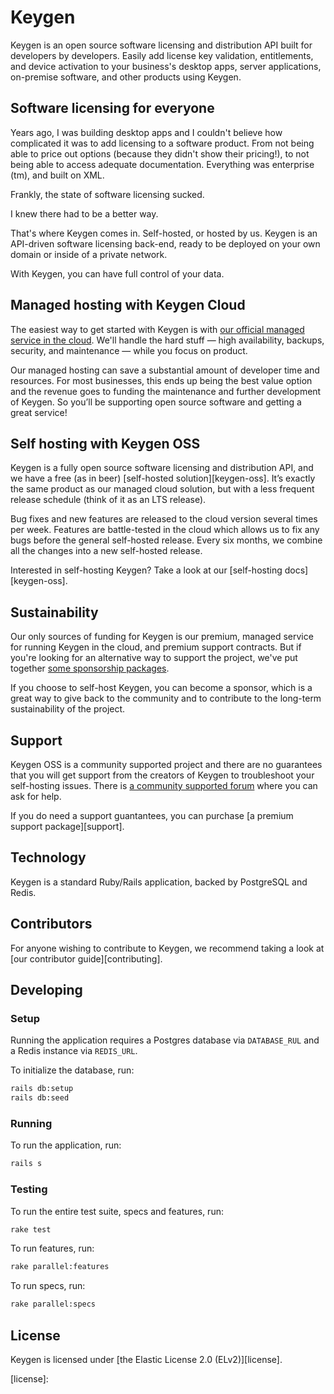 # Keygen

Keygen is an open source software licensing and distribution API built
for developers by developers. Easily add license key validation, entitlements,
and device activation to your business's desktop apps, server applications,
on-premise software, and other products using Keygen.

## Software licensing for everyone

Years ago, I was building desktop apps and I couldn't believe how complicated
it was to add licensing to a software product. From not being able to
price out options (because they didn't show their pricing!), to not
being able to access adequate documentation. Everything was
enterprise (tm), and built on XML.

Frankly, the state of software licensing sucked.

I knew there had to be a better way.

That's where Keygen comes in. Self-hosted, or hosted by us. Keygen is
an API-driven software licensing back-end, ready to be deployed on
your own domain or inside of a private network.

With Keygen, you can have full control of your data.

## Managed hosting with Keygen Cloud

The easiest way to get started with Keygen is with [our official managed
service in the cloud][keygen-cloud]. We'll handle the hard stuff — high
availability, backups, security, and maintenance — while you focus on
product.

Our managed hosting can save a substantial amount of developer time and
resources. For most businesses, this ends up being the best value
option and the revenue goes to funding the maintenance and further
development of Keygen. So you’ll be supporting open source software
and getting a great service!

## Self hosting with Keygen OSS

Keygen is a fully open source software licensing and distribution API, and
we have a free (as in beer) [self-hosted solution][keygen-oss]. It’s exactly
the same product as our managed cloud solution, but with a less frequent
release schedule (think of it as an LTS release).

Bug fixes and new features are released to the cloud version several times
per week. Features are battle-tested in the cloud which allows us to fix
any bugs before the general self-hosted release. Every six months, we
combine all the changes into a new self-hosted release.

Interested in self-hosting Keygen? Take a look at our [self-hosting docs][keygen-oss].

## Sustainability

Our only sources of funding for Keygen is our premium, managed service for running
Keygen in the cloud, and premium support contracts. But if you're looking for
an alternative way to support the project, we've put together [some sponsorship
packages][sponsoring].

If you choose to self-host Keygen, you can become a sponsor, which is a great
way to give back to the community and to contribute to the long-term
sustainability of the project.

## Support

Keygen OSS is a community supported project and there are no guarantees that
you will get support from the creators of Keygen to troubleshoot your
self-hosting issues. There is [a community supported forum][forum] where you
can ask for help.

If you do need a support guantantees, you can purchase [a premium support
package][support].

## Technology

Keygen is a standard Ruby/Rails application, backed by PostgreSQL and Redis.

## Contributors

For anyone wishing to contribute to Keygen, we recommend taking a look at
[our contributor guide][contributing].

## Developing

### Setup

Running the application requires a Postgres database via `DATABASE_RUL` and
a Redis instance via `REDIS_URL`.

To initialize the database, run:

```bash
rails db:setup
rails db:seed
```

### Running

To run the application, run:

```bash
rails s
```

### Testing

To run the entire test suite, specs and features, run:

```bash
rake test
```

To run features, run:

```bash
rake parallel:features
```

To run specs, run:

```bash
rake parallel:specs
```

## License

Keygen is licensed under [the Elastic License 2.0 (ELv2)][license].

[keygen-cloud]:
[keygen-oss]:
[sponsoring]:
[support]:
[forum]:
[contributing]:
[license]:
